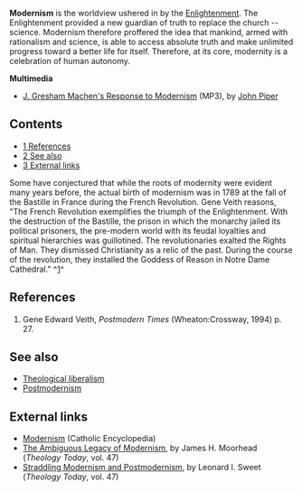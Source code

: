 **Modernism** is the worldview ushered in by the
[Enlightenment](Enlightenment "Enlightenment"). The Enlightenment
provided a new guardian of truth to replace the church -- science.
Modernism therefore proffered the idea that mankind, armed with
rationalism and science, is able to access absolute truth and make
unlimited progress toward a better life for itself. Therefore, at
its core, modernity is a celebration of human autonomy.

**Multimedia**

-   [J. Gresham Machen's Response to Modernism](http://www.archive.org/download/MenOfWhomTheWorldWasNotWorthy/06_machen.mp3)
    (MP3), by [John Piper](John_Piper "John Piper")

## Contents

-   [1 References](#References)
-   [2 See also](#See_also)
-   [3 External links](#External_links)

Some have conjectured that while the roots of modernity were
evident many years before, the actual birth of modernism was in
1789 at the fall of the Bastille in France during the French
Revolution. Gene Veith reasons, "The French Revolution exemplifies
the triumph of the Enlightenment. With the destruction of the
Bastille, the prison in which the monarchy jailed its political
prisoners, the pre-modern world with its feudal loyalties and
spiritual hierarchies was guillotined. The revolutionaries exalted
the Rights of Man. They dismissed Christianity as a relic of the
past. During the course of the revolution, they installed the
Goddess of Reason in Notre Dame Cathedral." ^[1](#References)^


## References

1.  Gene Edward Veith, *Postmodern Times* (Wheaton:Crossway, 1994)
    p. 27.

## See also

-   [Theological liberalism](Theological_liberalism "Theological liberalism")
-   [Postmodernism](Postmodernism "Postmodernism")

## External links

-   [Modernism](http://www.newadvent.org/cathen/10415a.htm)
    (Catholic Encyclopedia)
-   [The Ambiguous Legacy of Modernism](http://theologytoday.ptsem.edu/jul1990/v47-2-article3.htm),
    by James H. Moorhead (*Theology Today*, vol. 47)
-   [Straddling Modernism and Postmodernism](http://theologytoday.ptsem.edu/jul1990/v47-2-article5.htm),
    by Leonard I. Sweet (*Theology Today*, vol. 47)



